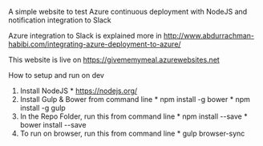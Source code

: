 A simple website to test Azure continuous deployment with NodeJS and notification integration to Slack

Azure integration to Slack is explained more in http://www.abdurrachman-habibi.com/integrating-azure-deployment-to-azure/

This website is live on https://givememymeal.azurewebsites.net

How to setup and run on dev

1. Install NodeJS
       * https://nodejs.org/
1. Install Gulp & Bower from command line
       * npm install -g bower
       * npm install -g gulp
1. In the Repo Folder, run this from command line
       * npm install --save
       * bower install --save
1. To run on browser, run this from command line
       * gulp browser-sync
